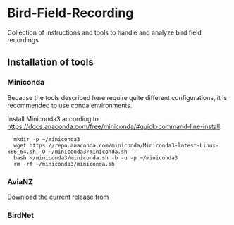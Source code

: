 # Bird-Field-Recording
Collection of instructions and tools to handle and analyze bird field recordings


## Installation of tools

### Miniconda

Because the tools described here require quite different configurations, it is recommended to use conda environments.

Install Miniconda3 according to https://docs.anaconda.com/free/miniconda/#quick-command-line-install:
```
  mkdir -p ~/miniconda3
  wget https://repo.anaconda.com/miniconda/Miniconda3-latest-Linux-x86_64.sh -O ~/miniconda3/miniconda.sh
  bash ~/miniconda3/miniconda.sh -b -u -p ~/miniconda3
  rm -rf ~/miniconda3/miniconda.sh
```
### AviaNZ

Download the current release from 

### BirdNet
